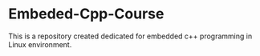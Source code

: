 # Embeded-Cpp-Course
This is a repository created dedicated for embedded c++ programming in Linux environment.
